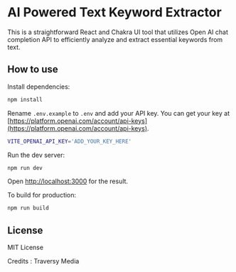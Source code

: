 # AI Powered Text Keyword Extractor

This is a straightforward React and Chakra UI tool that utilizes Open AI chat completion API to efficiently analyze and extract essential keywords from text.


## How to use

Install dependencies:

```bash
npm install
```

Rename `.env.example` to `.env` and add your API key. You can get your key at [https://platform.openai.com/account/api-keys](https://platform.openai.com/account/api-keys).

```bash
VITE_OPENAI_API_KEY='ADD_YOUR_KEY_HERE'
```

Run the dev server:

```bash
npm run dev
```

Open [http://localhost:3000](http://localhost:3000) for the result.

To build for production:

```bash
npm run build
```

## License

MIT License

Credits : Traversy Media
